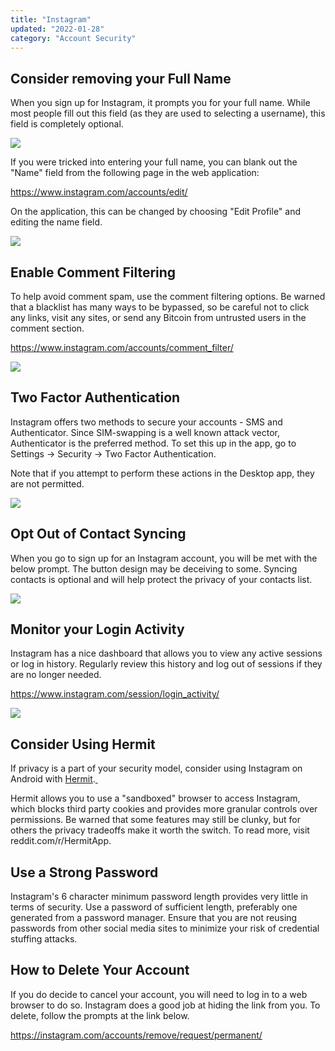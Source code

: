 ```yaml
---
title: "Instagram"
updated: "2022-01-28"
category: "Account Security"
---
```


## Consider removing your Full Name

When you sign up for Instagram, it prompts you for your full name. While most people fill out this field (as they are used to selecting a username), this field is completely optional.

![](/assets/images/instagram-fullname.png)

If you were tricked into entering your full name, you can blank out the "Name" field from the following page in the web application:

<https://www.instagram.com/accounts/edit/>

On the application, this can be changed by choosing "Edit Profile" and editing the name field.

![](/assets/images/instagram-nameedit.png)

## Enable Comment Filtering

To help avoid comment spam, use the comment filtering options. Be warned that a blacklist has many ways to be bypassed, so be careful not to click any links, visit any sites, or send any Bitcoin from untrusted users in the comment section.

<https://www.instagram.com/accounts/comment_filter/>

![](/assets/images/instagram-comment.png)

## Two Factor Authentication

Instagram offers two methods to secure your accounts - SMS and Authenticator. Since SIM-swapping is a well known attack vector,  Authenticator is the preferred method. To set this up in the app, go to Settings -> Security -> Two Factor Authentication.

Note that if you attempt to perform these actions in the Desktop app, they are not permitted.

![](/assets/images/instagram-permission.png)

## Opt Out of Contact Syncing

When you go to sign up for an Instagram account, you will be met with the below prompt. The button design may be deceiving to some. Syncing contacts is optional and will help protect the privacy of your contacts list.

![](/assets/images/instagram-sync.png)


## Monitor your Login Activity

Instagram has a nice dashboard that allows you to view any active sessions or log in history. Regularly review this history and log out of sessions if they are no longer needed.

<https://www.instagram.com/session/login_activity/>

![](/assets/images/instagram-location.png)

## Consider Using Hermit

If privacy is a part of your security model, consider using Instagram on Android with [Hermit](https://play.google.com/store/apps/details?id=com.chimbori.hermitcrab&hl=en_US).[ ](https://play.google.com/store/apps/details?id=com.chimbori.hermitcrab&hl=en_US)

Hermit allows you to use a "sandboxed" browser to access Instagram, which blocks third party cookies and provides more granular controls over permissions. Be warned that some features may still be clunky, but for others the privacy tradeoffs make it worth the switch. To read more, visit reddit.com/r/HermitApp.

## Use a Strong Password

Instagram's 6 character minimum password length provides very little in terms of security. Use a password of sufficient length, preferably one generated from a password manager. Ensure that you are not reusing passwords from other social media sites to minimize your risk of credential stuffing attacks.

## How to Delete Your Account

If you do decide to cancel your account, you will need to log in to a web browser to do so. Instagram does a good job at hiding the link from you. To delete, follow the prompts at the link below.

<https://instagram.com/accounts/remove/request/permanent/>
